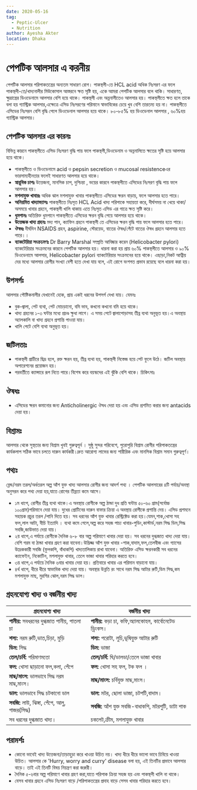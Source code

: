 ```yaml
---
date: 2020-05-16
tag: 
  - Peptic-Ulcer
  - Nutrition
author: Ayesha Akter
location: Dhaka  
---
```


# পেপটিক আলসার এ করনীয়

পেপটিক আলসার পরিপাকতন্ত্রের অন্যতম সাধারণ রোগ। পাকস্থলী-তে HCL acid  অধিক  নিঃসরণ এর ফলে পাকস্থলী-তে/খাদ্যনালীর মিউকোসাল আস্তরনে ক্ষত সৃষ্টি হয়, একে আমরা পেপটিক আলসার বলে থাকি। সাধারণত, ক্ষুদ্রান্ত্রের ডিওডেনামে আলসার বেশি হয়ে থাকে। পাকস্থলী এবং অন্ননালীতেও আলসার হয়। পাকস্থলীতে ক্ষত হলে তাকে বলা হয় গ্যাস্ট্রিক আলসার,এক্ষেত্রে এসিড নিঃসরণের পরিমানে স্বাভাবিকের চেয়ে খুব বেশি তারতম্য হয় না। 
পাকস্থলীতে  এসিডের নিঃসরন বেশি বৃদ্ধি পেলে ডিওডেনাল আলসার হয়ে থাকে। ৮০-৮৫% হয় ডিওডেনাল আলসার , ৬০%হয় গ্যাস্ট্রিক আলসার।

## পেপটিক আলসার এর কারনঃ
বিভিন্ন কারনে পাকস্থলীতে এসিড নিঃসরণ বৃদ্ধি পায় ফলে পাকস্থলী,ডিওডেনাম ও অন্ননালিতে ক্ষতের সৃষ্টি হয়ে আলসার হয়ে থাকে।

- পাকস্থলীতে ও ডিওডেনামে  acid ও pepsin secretion ও mucosal resistenceএর ভারসাম্যহীনতার ফলেই সাধারণত আলসার হয়ে থাকে।
- **স্নায়ূবিক চাপঃ** উত্তেজনা, মানসিক চাপ, দুশ্চিন্তা , ভয়ের কারনে পাকস্থলীতে এসিডের নিঃসরণ বৃদ্ধি পায় ফলে আলসার হয়।
- **মশলাযুক্ত খাবারঃ** অধিক ঝাল মশলাযুক্ত খাবার পাকস্থলীতে এসিডের ক্ষরন বাড়ায়, ফলে আলসার হতে পারে।
- **অনিয়মিত খাদ্যাভ্যাসঃ** পাকস্থলীতে নিঃসৃত HCL Acid  খাদ্য পরিপাকে সহায়তা  করে, দীর্ঘসময় না খেয়ে থাকা/অসময়ে খাবার গ্রহনে, পাকস্থলী খালি থাকায় এতে নিঃসৃত এসিড এর গাত্রে ক্ষত সৃষ্টি করে।
- **ধুমপানঃ** অতিরিক্ত ধুমপানে পাকস্থলীতে এসিডের ক্ষরন বৃদ্ধি পেয়ে আলসার হয়ে থাকে।
- **উত্তেজক খাদ্য গ্রহনঃ** মদ্য পান, ক্যাফিন গ্রহনে পাকস্থলী তে এসিডের ক্ষরন বৃদ্ধি পায় ফলে আলসার হতে পারে।
- **ঔষধঃ** দীর্ঘদিন NSAIDS গ্রহন, aspirine, স্টেরয়েড, বাতের ঔষধ/গেঁটে বাতের ঔষধ গ্রহনে আলসার হতে পারে।।
- **ব্যাকটেরিয়া সংক্রঢমণঃ** Dr Barry Marshal সম্প্রতি আবিষ্কার করেন (Helicobacter pylori) ব্যাকটেরিয়ার সংক্রমনের কারনে পেপটিক আলসার হয়। ধারনা করা হয় প্রায় ৬০% পাকস্থলীতে আলসার ও ৯০% ডিওডেনামে আলসার, Helicobacter pylori ব্যাকটেরিয়ার সংক্রমনের হয়ে থাকে।
এছাড়া,নিকট আত্নীয় দের মধ্যে আলসার রোগীর সংখ্যা বেশী হতে দেখা যায় বলে, এই রোগে বংশগত প্রভাব রয়েছে বলে ধারনা করা হয়।

## উপসর্গঃ
আলসার  পৌষ্টিকনালীর যেখানেই হোক, প্রায় একই ধরনের উপসর্গ দেখা যায়। যেমনঃ
- বুক-জ্বালা, পেট ব্যথা, পেট মোচড়ানো, বমি ভাব, কখনো কখনো বমি হয়ে থাকে।
- খাদ্য গ্রহনের ১-৩ ঘন্টার মধ্যে প্রচণ্ড ক্ষুধা লাগে। এ সময় পেটে জ্বালাপোড়াসহ তীব্র ব্যথা অনুভূত হয়।এ অবস্থায় অ্যালকালি বা খাদ্য গ্রহনে প্রশান্তি পাওয়া যায়।
- খালি পেটে বেশি ব্যথা অনুভূত হয়।

## জটিলতাঃ
- পাকস্থলী প্রাচীরে ছিদ্র হলে, রক্ত ক্ষরন হয়, তীব্র ব্যথা হয়, পাকস্থলী নিস্তেজ হয়ে পেট ফুলে উঠে। জটিল অবস্থায় অপারেশনের প্রয়োজন হয়।
- পরবর্তীতে ক্যান্সারে রূপ নিতে পারে।বিশেষ করে বয়স্কদের এই ঝুঁকি বেশি থাকে।
চিকিৎসাঃ

## ঔষধঃ
- এসিডের ক্ষরন কমানোর জন্য Anticholinergic ঔষধ দেয়া হয় এবং এসিড প্রশমিত করার জন্য antacids দেয়া হয়।

## বিশ্রামঃ
আলসার থেকে সুস্থতার জন্য বিশ্রাম খুবই গুরুত্বপূর্ন । সুষ্ঠু সুন্দর পরিবেশে, পুরোপুরি বিশ্রাম রোগীর পরিপাকতন্ত্রের কার্যকলাপ সঠিক ভাবে চলতে দারুন কার্যকরী।দ্রুত আরোগ্য লাভের জন্য শারীরিক এবং মানসিক বিশ্রাম সমান গুরুত্বপূর্ণ।

## পথ্যঃ
ব্লেন্ড/নরম তরল/অর্ধতরল অল্প আঁশ যুক্ত খাদ্য আলসার রোগীর জন্য আদর্শ পথ্য ।
পেপটিক আলসারের ৪টি পর্যায়/অবস্থা অনুসরন করে পথ্য দেয়া হয়,যাতে রোগের তীব্রতা কমে আসে।
- ১ম ধাপে, রোগীর তীব্র ব্যথা থাকে।এ অবস্থায় রোগীকে অল্প ঠান্ডা দুধ প্রতি ঘন্টায়
 ৫০-৬০ গ্রাম(সর্বোচ্চ ১০০গ্রাম)পরিমানে দেয়া যায়। 
দুধের প্রোটিনের দারুন বাফার ক্রিয়া এ অবস্থায় রোগীকে প্রশান্তি দেয়।
এসিড প্রশমনে সহায়ক প্রচুর তরল /পানি দিতে হয়। সব ধরনের আঁশ যুক্ত খাবার রেস্ট্রিক্টেড করা হয়।যেমন,শাক,খোসা সহ ফল,লাল আটা, বীচি ইত্যাদি ।
ব্যথা কমে গেলে,অল্প করে সহজ পাচ্য খাবার-পুডিং,কাস্টার্ড,নরম সিদ্ধ ডিম,সিদ্ধ সবজি,জাউভাত দেয়া যায়।
- ২য় ধাপে,এ পর্যায়ে রোগীকে দৈনিক ৬-৮ বার অল্প পরিমাণে খাবার দেয়া হয়। সব ধরনের দুগ্ধজাত খাদ্য দেয়া যায়। বেশি গরম বা ঠান্ডা খাবার গ্রহণ করা যাবেনা।উদ্ভিজ্জ আঁশ যুক্ত খাবার -শাক,বাদাম,ফল,তেলবীজ এবং গ্যাসের উদ্রেককারী সবজি (ফুলকপি, বাঁধাকপি)
খাদ্যতালিকায় রাখা যাবেনা। অতিরিক্ত এসিড ক্ষরনকারী সব ধরনের ক্যাফেইন, নিকোটিন, মশলাযুক্ত খাবার, তেলে ভাজা খাবার পরিহার করতে হবে।
- ৩য় ধাপে,এ পর্যায়ে দৈনিক ৬বার খাবার দেয়া হয়। প্রতিবারে খাবার এর পরিমান বাড়ানো যায়।
- ৪র্থ ধাপে, ধীরে ধীরে স্বাভাবিক খাদ্য দেয়া যায়। অবস্থার উন্নতি রং সাথে নরম সিদ্ধ আটার রুটি,ডিম সিদ্ধ,কম মশলাযুক্ত মাছ, মুরগির ঝোল,নরম সিদ্ধ ডাল।


## গ্রহনযোগ্য খাদ্য ও বর্জনীয় খাদ্য

| গ্রহনযোগ্য খাদ্য | বর্জনীয় খাদ্য |
| ----------- | ----------- |
|  **পানীয়:** সবধরনের দুগ্ধজাত পানীয়, পাতলা চা | **পানীয়:** কড়া চা, কফি,অ্যালকোহল, কার্বোনেটেড ড্রিংকস। |
| **শস্য:** নরম রুটি,ভাত,চিড়া, মুড়ি | **শস্য:** পরোটা, লুচি,ভূষিযুক্ত আটার রুটি |
| **ডিম:** সিদ্ধ | **ডিম:** ভাজা |
|**তেল/চর্বি:** পরিমাণমতো |  **তেল/চর্বি:** ঘি/ডালডা/তেলে ভাজা খাবার |
| **ফল:** খোসা ছাড়ানো ফল,কলা, পেঁপে | **ফল:**  খোসা সহ ফল, টক ফল ।|
| **মাছ/মাংস:** ভালভাবে সিদ্ধ নরম  মাছ,মাংস। | **মাছ/মাংস:** চর্বিযুক্ত মাছ,মাংস।|
| **ডাল:** ভালভাবে সিদ্ধ  চটকানো ডাল | **ডাল:** মটর, ছোলা ভাজা, চটপটি,বাদাম।|
| **সবজি:** লাউ, ঝিঙ্গা, পেঁপে, আলু, গাজর(সিদ্ধ) | **সবজি:** আঁশ যুক্ত সবজি-বাধাকপি, মটরশুটি, ডাটা শাক |
| সব ধরনের দুগ্ধজাত খাদ্য।| চকলেট,ক্রীম, মশলাযুক্ত খাবার |


## পরামর্শঃ
- কোনো ভাবেই খাদ্য উত্তেজনা/তাড়াহুড়া করে খাওয়া উচিত নয়। খাদ্য ধীরে ধীরে ভালো ভাবে চিবিয়ে খাওয়া উচিত। আলসার কে 'Hurry, worry and curry' disease বলা হয়, এই তিনটির প্রভাবে আলসার বাড়ে। তাই এই তিনটি বিষয় নিয়ন্ত্রণ করা জরুরী।
- দৈনিক ৫-৬বার অল্প পরিমাণে খাবার গ্রহণ করা,যাতে পরিপাক ক্রিয়া  সহজ হয় এবং পাকস্থলী খালি না থাকে।
- যেসব খাবার গ্রহনে এসিড নিঃসরণ বাড়ে /পরিপাকতন্ত্রের প্রদাহ বাড়ে সেসব  খাবার পরিহার করতে হবে।